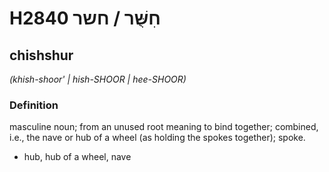 # H2840 חִשֻּׁר / חשר

## chishshur

_(khish-shoor' | hish-SHOOR | hee-SHOOR)_

### Definition

masculine noun; from an unused root meaning to bind together; combined, i.e., the nave or hub of a wheel (as holding the spokes together); spoke.

- hub, hub of a wheel, nave
